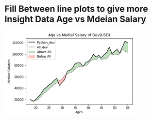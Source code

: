 # Fill Between line plots to give more Insight Data Age vs Mdeian Salary
![](Fillbetween_Python_developers_all_developers.png)
